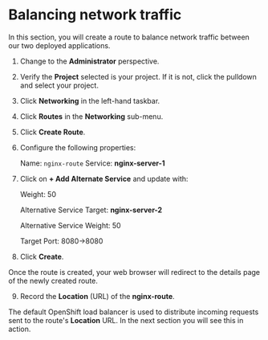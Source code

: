 # Balancing network traffic

In this section, you will create a route to balance network traffic between our two deployed applications.

1. Change to the **Administrator** perspective.
2. Verify the **Project** selected is your project. If it is not, click the pulldown and select your project.
3. Click **Networking** in the left-hand taskbar.
4. Click **Routes** in the **Networking** sub-menu.
5. Click **Create Route**.
6. Configure the following properties:

   Name: ```nginx-route```
   Service: **nginx-server-1**

7. Click on **+ Add Alternate Service** and update with:

   Weight: 50

   Alternative Service Target: **nginx-server-2**

   Alternative Service Weight: 50

   Target Port: 8080->8080

8. Click **Create**.

Once the route is created, your web browser will redirect to the details page of the newly created route.

9. Record the **Location** (URL) of the **nginx-route**.

The default OpenShift load balancer is used to distribute incoming requests sent to the route's **Location** URL. In the next section you will see this in action.
